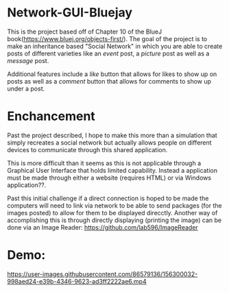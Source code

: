 # Network-GUI-Bluejay
This is the project based off of Chapter 10 of the BlueJ book(https://www.bluej.org/objects-first/). The goal of the project is to make an inheritance based "Social Network" in which you are able to create posts of different varieties like an _event_ post, a _picture_ post as well as a _message_ post. 

Additional features include a _like_ button that allows for likes to show up on posts as well as a _comment_ button that allows for comments to show up under a post.

# Enchancement

Past the project described, I hope to make this more than a simulation that simply recreates a social network but actually allows people on different devices to communicate through this shared application.

This is more difficult than it seems as this is not applicable through a Graphical User Interface that holds limited capability. Instead a application must be made through either a website (requires HTML) or via Windows application??.

Past this initial challenge if a direct connection is hoped to be made the computers will need to link via network to be able to send packages (for the images posted) to allow for them to be displayed direcctly. Another way of accomplishing this is through directly displaying (printing the image) can be done via an Image Reader: https://github.com/lab596/ImageReader

# Demo:

https://user-images.githubusercontent.com/86579136/156300032-998aed24-e39b-4346-9623-ad3ff2222ae6.mp4
